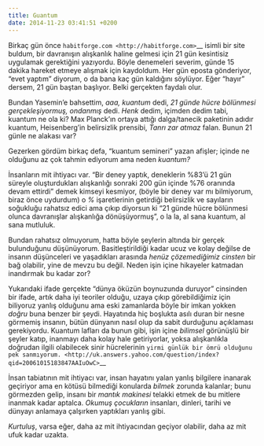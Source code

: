 ```yaml
---
title: Guantum
date: 2014-11-23 03:41:51 +0200
---
```


Birkaç gün önce `habitforge.com <http://habitforge.com>`__ isimli bir
site buldum, bir davranışın alışkanlık haline gelmesi için 21 gün
kesintisiz uygulamak gerektiğini yazıyordu. Böyle denemeleri severim,
günde 15 dakika hareket etmeye alışmak için kaydoldum. Her gün eposta
gönderiyor, “evet yaptım” diyorum, o da bana kaç gün kaldığını söylüyor.
Eğer “hayır” dersem, 21 gün baştan başlıyor. Belki gerçekten faydalı
olur.

Bundan Yasemin’e bahsettim, *aaa, kuantum* dedi, *21 günde hücre
bölünmesi gerçekleşiyormuş, ondanmış* dedi. *Henk* dedim, içimden dedim
tabi, kuantum ne ola ki? Max Planck’ın ortaya attığı dalga/tanecik
paketinin adıdır kuantum, Heisenberg’in belirsizlik prensibi, *Tanrı zar
atmaz* falan. Bunun 21 günle ne alakası var?

Gezerken gördüm birkaç defa, “kuantum semineri” yazan afişler; içinde ne
olduğunu az çok tahmin ediyorum ama neden *kuantum?*

İnsanların mit ihtiyacı var. “Bir deney yaptık, deneklerin %83’ü 21 gün
süreyle oluşturdukları alışkanlığı sonraki 200 gün içinde %76 oranında
devam ettirdi” demek kimseyi kesmiyor, (böyle bir deney var mı
bilmiyorum, biraz önce uydurdum) o *%* işaretlerinin getirdiği
belirsizlik ve sayıların soğukluğu rahatsız edici ama çıkıp diyorsun ki
“21 günde hücre bölünmesi olunca davranışlar alışkanlığa dönüşüyormuş”,
o la la, al sana kuantum, al sana mutluluk.

Bundan rahatsız olmuyorum, hatta böyle şeylerin altında bir gerçek
bulunduğunu düşünüyorum. Basitleştirildiği kadar ucuz ve kolay değilse
de insanın düşünceleri ve yaşadıkları arasında *henüz çözemediğimiz
cinsten* bir bağ olabilir, yine de mevzu bu değil. Neden işin içine
hikayeler katmadan inandırmak bu kadar zor?

Yukarıdaki ifade gerçekte “dünya öküzün boynuzunda duruyor” cinsinden
bir ifade, artık daha iyi teoriler olduğu, uzaya çıkıp görebildiğimiz
için biliyoruz yanlış olduğunu ama eski zamanlarda böyle bir imkan
yokken *doğru* buna benzer bir şeydi. Hayatında hiç boşlukta asılı duran
bir nesne görmemiş insanın, bütün dünyanın nasıl olup da sabit durduğunu
açıklaması gerekiyordu. Kuantum lafları da bunun gibi, işin içine
*bilimsel* görünüşlü bir şeyler katıp, inanmayı daha kolay hale
getiriyorlar, yoksa alışkanlıkla doğrudan ilgili olabilecek sinir
hücrelerinin `yirmi günlük bir ömrü olduğunu pek
sanmıyorum. <http://uk.answers.yahoo.com/question/index?qid=20061015183847AAIuOwC>`__

İnsan tabiatının mit ihtiyacı var, insan hayatını yalan yanlış bilgilere
inanarak geçiriyor ama en kötüsü bilmediği konularda *bilmek* zorunda
kalanlar; bunu görmezden gelip, insanı bir *mantık makinesi* telakki
etmek de bu mitlere inanmak kadar aptalca. *Okumuş çocukların*
insanları, dinleri, tarihi ve dünyayı anlamaya çalşırken yaptıkları
yanlış gibi.

*Kurtuluş*, varsa eğer, daha az mit ihtiyacından geçiyor olabilir, daha
az mit ufuk kadar uzakta.
